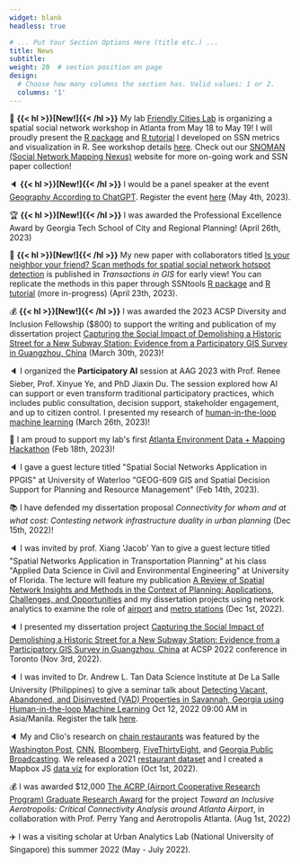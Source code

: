 ```yaml
---
widget: blank
headless: true

# ... Put Your Section Options Here (title etc.) ...
title: News
subtitle:
weight: 20  # section position on page
design:
  # Choose how many columns the section has. Valid values: 1 or 2.
  columns: '1'
---
```

:raised_hands: **{{< hl >}}[New!]{{< /hl >}}** My lab [Friendly Cities Lab](https://friendlycities.gatech.edu/) is organizing a spatial social network workshop in Atlanta from May 18 to May 19! I will proudly present the [R package](https://github.com/friendlycities-gatech/SSNtools) and [R tutorial](https://friendlycities-gatech.github.io/SSN_tutorial/) I developed on SSN metrics and visualization in R. See workshop details [here](https://sites.gatech.edu/snoman/2023-ssn-workshop/). Check out our [SNOMAN (Social Network Mapping Nexus)](https://sites.gatech.edu/snoman/) website for more on-going work and SSN paper collection!

:speaker: **{{< hl >}}[New!]{{< /hl >}}** I would be a panel speaker at the event [Geography According to ChatGPT](https://www.airmeet.com/e/c4516530-ce69-11ed-a388-d572e3feeb08?preview=true). Register the event [here](https://www.airmeet.com/e/c4516530-ce69-11ed-a388-d572e3feeb08?preview=true) (May 4th, 2023).

:trophy: **{{< hl >}}[New!]{{< /hl >}}** I was awarded the Professional Excellence Award by Georgia Tech School of City and Regional Planning! (April 26th, 2023)

:page_facing_up: **{{< hl >}}[New!]{{< /hl >}}** My new paper with collaborators titled [Is your neighbor your friend? Scan methods for spatial social network hotspot detection](https://onlinelibrary.wiley.com/doi/10.1111/tgis.13050) is published in *Transactions in GIS* for early view! You can replicate the methods in this paper through SSNtools [R package](https://github.com/friendlycities-gatech/SSNtools) and [R tutorial](https://friendlycities-gatech.github.io/SSN_tutorial/advanced-ssn-metrics.html#ssn-hotspots-detection) (more in-progress) (April 23th, 2023). 

:moneybag: **{{< hl >}}[New!]{{< /hl >}}** I was awarded the 2023 ACSP Diversity and Inclusion Fellowship ($800) to support the writing and publication of my dissertation project [Capturing the Social Impact of Demolishing a Historic Street for a New Subway Station: Evidence from a Participatory GIS Survey in Guangzhou, China](https://www.xiaofanliang.com/project/miaoqianzhijie/) (March 30th, 2023)! 

:speaker: I organized the **Participatory AI** session at AAG 2023 with Prof. Renee Sieber, Prof. Xinyue Ye, and PhD Jiaxin Du. The session explored how AI can support or even transform traditional participatory practices, which includes public consultation, decision support, stakeholder engagement, and up to citizen control.
I presented my research of [human-in-the-loop machine learning](https://www.xiaofanliang.com/project/savannah/) (March 26th, 2023)! 

:raised_hands: I am proud to support my lab's first [Atlanta Environment Data + Mapping Hackathon](https://friendlycities.gatech.edu/hack/) (Feb 18th, 2023)! 

:speaker: I gave a guest lecture titled "Spatial Social Networks Application in PPGIS" at University of Waterloo "GEOG-609 GIS and Spatial Decision Support for Planning and Resource Management" (Feb 14th, 2023). 

:books: I have defended my dissertation proposal _Connectivity for whom and at what cost: Contesting network infrastructure duality in urban planning_ (Dec 15th, 2022)! 

:speaker: I was invited by prof. Xiang 'Jacob' Yan to give a guest lecture titled "Spatial Networks Application in Transportation Planning" at his class "Applied Data Science in Civil and Environmental Engineering" at University of Florida. The lecture will feature my publication [A Review of Spatial Network Insights and Methods in the Context of Planning: Applications, Challenges, and Opportunities](https://www.xiaofanliang.com/publication/review/review.pdf) and my dissertation projects using network analytics to examine the role of [airport](https://www.xiaofanliang.com/project/airportcity/) and [metro stations](https://www.xiaofanliang.com/project/miaoqianzhijie/) (Dec 1st, 2022). 

:speaker: I presented my dissertation project [Capturing the Social Impact of Demolishing a Historic Street for a New Subway Station: Evidence from a Participatory GIS Survey in Guangzhou, China](https://www.xiaofanliang.com/project/miaoqianzhijie/) at ACSP 2022 conference in Toronto (Nov 3rd, 2022).

:speaker: I was invited to Dr. Andrew L. Tan Data Science Institute at De La Salle University (Philippines) to give a seminar talk about [Detecting Vacant, Abandoned, and Disinvested (VAD) Properties in Savannah, Georgia using Human-in-the-loop Machine Learning](https://www.xiaofanliang.com/project/savannah/) Oct 12, 2022 09:00 AM in Asia/Manila. Register the talk [here](https://zoom.us/meeting/register/tJIvc-6hrzsqGdBncGp4K8n1vQTNbL6VqDLm).

:speaker: My and Clio's research on [chain restaurants](https://journals.sagepub.com/doi/full/10.1177/23998083211014896) was featured by the [Washington Post](https://www.washingtonpost.com/business/2022/09/29/chain-restaurant-capitals/?pwapi_token=eyJ0eXAiOiJKV1QiLCJhbGciOiJIUzI1NiJ9.eyJzdWJpZCI6IjMxMTY0NDc1IiwicmVhc29uIjoiZ2lmdCIsIm5iZiI6MTY2NDUzNjIzMCwiaXNzIjoic3Vic2NyaXB0aW9ucyIsImV4cCI6MTY2NTc0NTgzMCwiaWF0IjoxNjY0NTM2MjMwLCJqdGkiOiJmZjlmZDI4Zi1lYjRmLTRmZGEtODY1NS0xNzlkNmZmYzlmYzkiLCJ1cmwiOiJodHRwczovL3d3dy53YXNoaW5ndG9ucG9zdC5jb20vYnVzaW5lc3MvMjAyMi8wOS8yOS9jaGFpbi1yZXN0YXVyYW50LWNhcGl0YWxzLyJ9._tx8XDmZWM4JI-p6dUyVioU7T6imoddZPJowNCS8ryE), [CNN](https://www.cnn.com/videos/politics/2022/10/08/smr-chain-restaurant-regions-vote-trump.cnn), [Bloomberg](https://www.bloomberg.com/news/newsletters/2021-06-16/maplab-how-many-chain-restaurants-are-in-your-city), [FiveThirtyEight](https://fivethirtyeight.com/features/the-datasets-were-looking-at-this-week-21/), and [Georgia Public Broadcasting](https://www.gpb.org/news/2022/10/06/which-states-have-the-most-chain-restaurants-georgia-tech-researchers-map-it-out). We released a 2021 [restaurant dataset](https://github.com/friendlycities-gatech/chainness) and I created a Mapbox JS [data viz](https://friendlycities-gatech.github.io/chainness/) for exploration (Oct 1st, 2022).

:moneybag: I was awarded $12,000 [The ACRP (Airport Cooperative Research Program) Graduate Research Award](https://vsgc.odu.edu/acrpgraduateresearchawards/) for the project _Toward an Inclusive Aerotropolis: Critical Connectivity Analysis around Atlanta Airport_, in collaboration with Prof. Perry Yang and Aerotropolis Atlanta. (Aug 1st, 2022)

:airplane: I was a visiting scholar at Urban Analytics Lab (National University of Singapore) this summer 2022 (May - July 2022).

<!-- :raised_hands: I was a member of the organizing team of the 3rd workshop of [Data-driven Humanitarian Mapping: Harnessing Human-Machine Intelligence for High-Stake Public Policy and Resilience Planning](https://kdd-humanitarian-mapping.herokuapp.com/). The workshop was part of ACM KDD Conference on Knowledge Discovery and Data Mining Hybrid Conference on Aug 15, 2022. Download Workshop proceeding [PDF](https://dl.acm.org/doi/10.1145/3534678.3542918).  -->

<!-- :page_facing_up: My new paper with collaborators titled [Characteristics of Jetters and Little Boxes: An Extensibility Study Using the Neighborhood Connectivity Survey (PDF)](https://www.cogitatiopress.com/socialinclusion/article/view/5366) is published in Social Inclusion's special issue "on the interplay of space, places, and social networks". (July, 2022). This work was presented at North American Regional Science Conference (NARSC) in Nov, 2020.  -->

<!-- :books: I has passed my doctoral comprehensive exam! The major exam is on _Human-centered Approaches to Urban Analytics_ and minor exam is on _Digital Civics_! (May 2022)  -->

<!-- :speaker: My abstract _Capturing the Social Impact of Demolishing a Historic Street for a New Subway Station: Evidence from a Participatory GIS Survey in Guangzhou, China_ is accepted to ACSP 2022 conference. I will present in Toronto this Nov! (May, 2022) -->

<!-- :raised_hands: I led sessions at 2022 Annual Conference of American Geographers (AAG)! I not only presented my work _Spatial Social Network (SSN) Hot Spot Detection: Scan Methods for Non-Planar Networks_, but also become the session chair at the session: _Advancing Spatial and Social Networks in GIS_ and the co-organizer at session: _Perspectives and Tensions in Urban Redevelopment_. (Feb, 2022).  -->

<!-- Xiaofan's new paper _Measuring McCities: Landscapes of chain and independent restaurants in the United States_ was published in Enviornmental Planning B: Urban Analytics and City Science (open access [here](https://www.xiaofanliang.com/publication/chainness/chainness.pdf)). This work was presented at GaTech College of Design Virtual Research Symposium on Point of Interest (April, 2021) and AAG (April, 2020).

Xiaofan's paper _A Review of Spatial Network Insights and Methods in the Context of Planning: Applications, Challenges, and Opportunities_ is published in a book chapter in the book Urban Informatics and Future Cities (open access [here](https://www.xiaofanliang.com/publication/review/review.pdf)). She also presents the paper at The 17th International Conference on CUPUM – Computational Urban Planning and Urban Management. (June, 2021).

Xiaofan founded the [Miaoqianzhi 'jie' Research Group](https://public.tableau.com/app/profile/lu.chen6557/viz/Miaoqianzhijie/Miaoqianzhijie), an activist research team based in Guangzhou that promotes public discourses and conducts quantitative and qualitative research around Miaoqianzhi 'jie' (a historic street that is planned to be demolished to build an additional metro station). (Nov 2020 - now).  -->

<!-- Xiaofan presented her work _A R Online Tutorial for Visualizing Spatial Social Networks_ at MoVis: Information Visualization of Geospatial Networks, Flows, and Movements Workshop at IEEE VIS. (Oct, 2020).

Xiaofan gave an invited talk on _Explaining Urban Scaling, Variances, and Economic Structure with Multiplex Networks in China_ at MIT Sustainable Urbanization Lab Internal Seminar. (Oct, 2020). 

Xiaofan presented her work _Measuring McCities: Quantifying ‘Chainness’ of Foodscape in the United States_ at The Annual Conference of American Association of Geographers. (April, 2020).   -->





